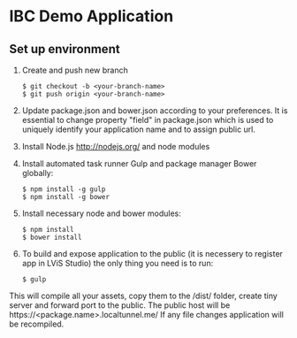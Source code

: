 # IBC Demo Application

## Set up environment

1. Create and push new branch

    ```
    $ git checkout -b <your-branch-name>
    $ git push origin <your-branch-name>
    ```

2. Update package.json and bower.json according to your preferences. It is essential to change property "field" in package.json which is used to uniquely identify your application name and to assign public url.

3. Install Node.js http://nodejs.org/ and node modules
4. Install automated task runner Gulp and package manager Bower globally:

    ```
    $ npm install -g gulp
    $ npm install -g bower
    ```

5. Install necessary node and bower modules:

    ```
    $ npm install
    $ bower install
    ```

6. To build and expose application to the public (it is necessery to register app in LViS Studio) the only thing you need is to run:

    ```
    $ gulp
    ```

This will compile all your assets, copy them to the /dist/ folder, create tiny server and forward port to the public. The public host will be https://<package.name>.localtunnel.me/ If any file changes application will be recompiled.
